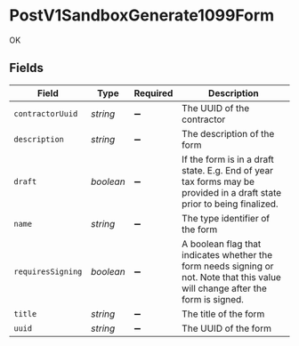 # PostV1SandboxGenerate1099Form

OK


## Fields

| Field                                                                                                                           | Type                                                                                                                            | Required                                                                                                                        | Description                                                                                                                     |
| ------------------------------------------------------------------------------------------------------------------------------- | ------------------------------------------------------------------------------------------------------------------------------- | ------------------------------------------------------------------------------------------------------------------------------- | ------------------------------------------------------------------------------------------------------------------------------- |
| `contractorUuid`                                                                                                                | *string*                                                                                                                        | :heavy_minus_sign:                                                                                                              | The UUID of the contractor                                                                                                      |
| `description`                                                                                                                   | *string*                                                                                                                        | :heavy_minus_sign:                                                                                                              | The description of the form                                                                                                     |
| `draft`                                                                                                                         | *boolean*                                                                                                                       | :heavy_minus_sign:                                                                                                              | If the form is in a draft state. E.g. End of year tax forms may be provided in a draft state prior to being finalized.          |
| `name`                                                                                                                          | *string*                                                                                                                        | :heavy_minus_sign:                                                                                                              | The type identifier of the form                                                                                                 |
| `requiresSigning`                                                                                                               | *boolean*                                                                                                                       | :heavy_minus_sign:                                                                                                              | A boolean flag that indicates whether the form needs signing or not. Note that this value will change after the form is signed. |
| `title`                                                                                                                         | *string*                                                                                                                        | :heavy_minus_sign:                                                                                                              | The title of the form                                                                                                           |
| `uuid`                                                                                                                          | *string*                                                                                                                        | :heavy_minus_sign:                                                                                                              | The UUID of the form                                                                                                            |